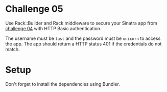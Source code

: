 # Challenge 05

Use Rack::Builder and Rack middleware to secure your Sinatra app from [challenge 04](/walski/soa-workshop/tree/master/box/challenges/04) with HTTP Basic authentication.

The username must be ``last`` and the password must be ``unicorn`` to access the app. The app should return a HTTP status 401 if the credentials do not match.

# Setup

Don't forget to install the dependencies using Bundler.

